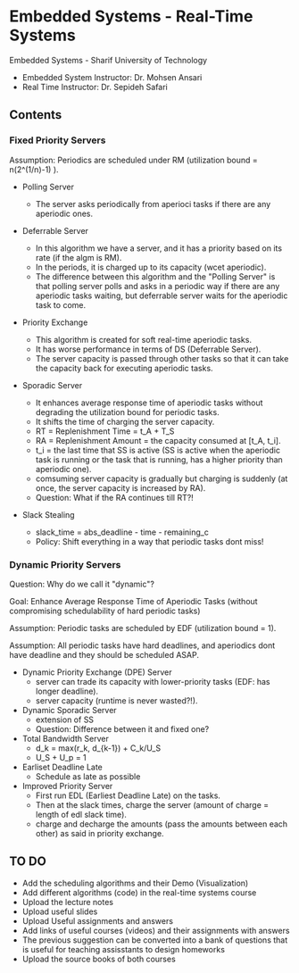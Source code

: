 # Embedded Systems - Real-Time Systems

Embedded Systems - Sharif University of Technology

* Embedded System Instructor: Dr. Mohsen Ansari
* Real Time Instructor: Dr. Sepideh Safari

## Contents
### Fixed Priority Servers
Assumption: Periodics are scheduled under RM (utilization bound = n(2^(1/n)-1) ).

- Polling Server
  - The server asks periodically from aperioci tasks if there are any aperiodic ones.
  
- Deferrable Server
  
  - In this algorithm we have a server, and it has a priority based on its rate (if the algm is RM).
  - In the periods, it is charged up to its capacity (wcet aperiodic).
  - The difference between this algorithm and the "Polling Server" is that polling server polls and asks in a periodic way if there are any aperiodic tasks waiting, but deferrable server waits for the aperiodic task to come.

- Priority Exchange

  - This algorithm is created for soft real-time aperiodic tasks.
  - It has worse performance in terms of DS (Deferrable Server).
  - The server capacity is passed through other tasks so that it can take the capacity back for executing aperiodic tasks.

- Sporadic Server
  - It enhances average response time of aperiodic tasks without degrading the utilization bound for periodic tasks.
  - It shifts the time of charging the server capacity.
  - RT = Replenishment Time = t_A + T_S
  - RA = Replenishment Amount = the capacity consumed at [t_A, t_i].
  - t_i = the last time that SS is active (SS is active when the aperiodic task is running or the task that is running, has a higher priority than aperiodic one).
  - comsuming server capacity is gradually but charging is suddenly (at once, the server capacity is increased by RA).
  - Question: What if the RA continues till RT?!

- Slack Stealing
  - slack_time = abs_deadline - time - remaining_c
  - Policy: Shift everything in a way that periodic tasks dont miss!


### Dynamic Priority Servers
Question: Why do we call it "dynamic"?

Goal: Enhance Average Response Time of Aperiodic Tasks (without compromising schedulability of hard periodic tasks)

Assumption: Periodic tasks are scheduled by EDF (utilization bound = 1).

Assumption: All periodic tasks have hard deadlines, and aperiodics dont have deadline and they should be scheduled ASAP.

- Dynamic Priority Exchange (DPE) Server
  - server can trade its capacity with lower-priority tasks (EDF: has longer deadline).
  - server capacity (runtime is never wasted?!).
- Dynamic Sporadic Server
  - extension of SS
  - Question: Difference between it and fixed one?
- Total Bandwidth Server
  - d_k = max(r_k, d_{k-1}) + C_k/U_S
  - U_S + U_p = 1
- Earliset Deadline Late
  - Schedule as late as possible
- Improved Priority Server
  -  First run EDL (Earliest Deadline Late) on the tasks.
  -  Then at the slack times, charge the server (amount of charge = length of edl slack time).
  -  charge and decharge the amounts (pass the amounts between each other) as said in priority exchange.
 

## TO DO
- Add the scheduling algorithms and their Demo (Visualization)
- Add different algorithms (code) in the real-time systems course
- Upload the lecture notes
- Upload useful slides
- Upload Useful assignments and answers
- Add links of useful courses (videos) and their assignments with answers
- The previous suggestion can be converted into a bank of questions that is useful for teaching assisstants to design homeworks
- Upload the source books of both courses
